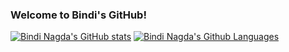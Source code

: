 ### Welcome to Bindi's GitHub!

[![Bindi Nagda's GitHub stats](https://github-readme-stats.vercel.app/api?username=adgan-astra&count_private=true&show_icons=true&layout=compact&theme=tokyonight)](https://github.com/adgan-astra/github-readme-stats)
[![Bindi Nagda's Github Languages](https://github-readme-stats.vercel.app/api/top-langs/?username=adgan-astra&layout=compact&theme=tokyonight)](https://github.com/adgan-astra/github-readme-stats)
